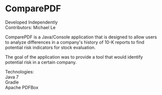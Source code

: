 # ComparePDF
Developed Independently  
Contributors: Michael Le

ComparePDF is a Java/Console application that is designed to allow users to analyze differences in a company's history of 10-K reports to find potential risk indicators for stock evaluation.  
  
The goal of the application was to provide a tool that would identify potential risk in a certain company.  
  
Technologies:  
Java 7  
Gradle  
Apache PDFBox  
